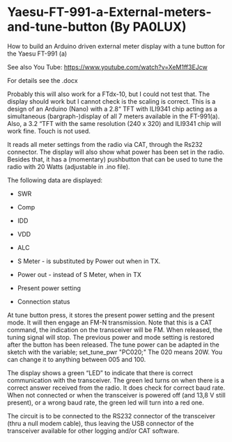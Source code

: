 # Yaesu-FT-991-a-External-meters-and-tune-button  (By PA0LUX)
How to build an Arduino driven external meter display with a tune button for the Yaesu FT-991 (a)


See also You Tube: https://www.youtube.com/watch?v=XeM1ff3EJcw

For details see the .docx

Probably this will also work for a FTdx-10, but I could not test that. The display should work but I cannot check is the scaling is correct.
This is a design of an Arduino (Nano) with a 2.8“ TFT with ILI9341 chip acting as a simultaneous (bargraph-)display of all 7 meters available in the FT-991(a). Also, a 3.2 “TFT with the same resolution (240 x 320) and ILI9341 chip will work fine. Touch is not used.

It reads all meter settings from the radio via CAT, through the Rs232 connector. 
The display will also show what power has been set in the radio. Besides that, it has a (momentary) pushbutton that can be used to tune the radio with 20 Watts (adjustable in .ino file).

The following data are displayed:

- SWR
- Comp
- IDD
- VDD
- ALC
- S Meter - is substituted by Power out when in TX.
- Power out - instead of S Meter, when in TX
 
- Present power setting
- Connection status

At tune button press, it stores the present power setting and the present mode. It will then engage an FM-N transmission. Note that this is a CAT command, the indication on the transceiver will be FM.
When released, the tuning signal will stop. The previous power and mode setting is restored after the button has been released. The tune power can be adapted in the sketch with the variable; set_tune_pwr "PC020;" The 020 means 20W. You can change it to anything between 005 and 100. 


The display shows a green “LED” to indicate that there is correct communication with the transceiver. The green led turns on when there is a correct answer received from the radio. It does check for correct baud rate. When not connected or when the transceiver is powered off (and 13,8 V still present), or a wrong baud rate, the green led will turn into a red one.

The circuit is to be connected to the RS232 connector of the transceiver (thru a null modem cable), thus leaving the USB connector of the transceiver available for other logging and/or CAT software.



